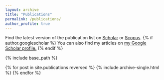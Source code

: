 ```yaml
---
layout: archive
title: "Publications"
permalink: /publications/
author_profile: true
---
```


Find the latest version of the publication list on [Scholar](https://scholar.google.com/citations?user=0_u_-3oAAAAJ&hl=it&oi=ao) or [Scopus](https://www.scopus.com/authid/detail.uri?authorId=57192257192).
<meta http-equiv='Content-Type' content='text/html; charset=utf-8' /> 
{% if author.googlescholar %}
  You can also find my articles on <u><a href="{{author.googlescholar}}">my Google Scholar profile</a>.</u>
{% endif %}

{% include base_path %}

{% for post in site.publications reversed %}
  {% include archive-single.html %}
{% endfor %}
